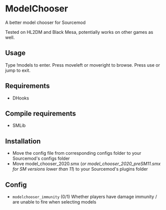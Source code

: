 # ModelChooser
 A better model chooser for Sourcemod
 
 Tested on HL2DM and Black Mesa, potentially works on other games as well.
 
## Usage
Type !models to enter. Press moveleft or moveright to browse. Press use or jump to exit.

## Requirements
- DHooks

## Compile requirements
- SMLib

## Installation
- Move the config file from corresponding configs folder to your Sourcemod's configs folder
- Move model_chooser_2020.smx (*or model_chooser_2020_preSM11.smx for SM versions lower than 11*) to your Sourcemod's plugins folder

## Config
- `modelchooser_immunity` (0/1) Whether players have damage immunity / are unable to fire when selecting models